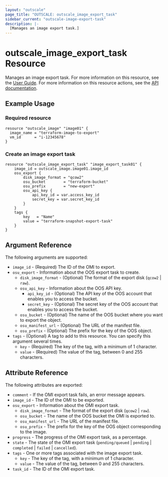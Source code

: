 ```yaml
---
layout: "outscale"
page_title: "OUTSCALE: outscale_image_export_task"
sidebar_current: "outscale-image-export-task"
description: |-
  [Manages an image export task.]
---
```


# outscale_image_export_task Resource

Manages an image export task.
For more information on this resource, see the [User Guide](https://wiki.outscale.net/display/EN/About+OMIs).
For more information on this resource actions, see the [API documentation](https://docs.outscale.com/api#3ds-outscale-api-image).

## Example Usage

### Required resource

```hcl
resource "outscale_image" "image01" {
  image_name = "terraform-image-to-export"
  vm_id      = "i-12345678"
}
```

### Create an image export task

```hcl
resource "outscale_image_export_task" "image_export_task01" {
	image_id = outscale_image.image01.image_id
	osu_export {
		disk_image_format = "qcow2"
		osu_bucket        = "terraform-bucket"
		osu_prefix        = "new-export"
		osu_api_key {
			api_key_id = var.access_key_id
			secret_key = var.secret_key_id
		}
	}
	tags {
		key   = "Name"
		value = "terraform-snapshot-export-task"
	}
}
```

## Argument Reference

The following arguments are supported:

* `image_id` - (Required) The ID of the OMI to export.
* `osu_export` - Information about the OOS export task to create.
    * `disk_image_format` - (Optional) The format of the export disk (`qcow2` \| `raw`).
    * `osu_api_key` - Information about the OOS API key.
        * `api_key_id` - (Optional) The API key of the OOS account that enables you to access the bucket.
        * `secret_key` - (Optional) The secret key of the OOS account that enables you to access the bucket.
    * `osu_bucket` - (Optional) The name of the OOS bucket where you want to export the object.
    * `osu_manifest_url` - (Optional) The URL of the manifest file.
    * `osu_prefix` - (Optional) The prefix for the key of the OOS object.
* `tags` - (Optional) A tag to add to this resource. You can specify this argument several times.
    * `key` - (Required) The key of the tag, with a minimum of 1 character.
    * `value` - (Required) The value of the tag, between 0 and 255 characters.

## Attribute Reference

The following attributes are exported:

* `comment` - If the OMI export task fails, an error message appears.
* `image_id` - The ID of the OMI to be exported.
* `osu_export` - Information about the OMI export task.
    * `disk_image_format` - The format of the export disk (`qcow2` \| `raw`).
    * `osu_bucket` - The name of the OOS bucket the OMI is exported to.
    * `osu_manifest_url` - The URL of the manifest file.
    * `osu_prefix` - The prefix for the key of the OOS object corresponding to the image.
* `progress` - The progress of the OMI export task, as a percentage.
* `state` - The state of the OMI export task (`pending/queued` \| `pending` \| `completed` \| `failed` \| `cancelled`).
* `tags` - One or more tags associated with the image export task.
    * `key` - The key of the tag, with a minimum of 1 character.
    * `value` - The value of the tag, between 0 and 255 characters.
* `task_id` - The ID of the OMI export task.

